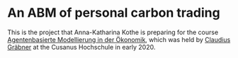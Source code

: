 # An ABM of personal carbon trading

This is the project that Anna-Katharina Kothe is preparing for the course 
[Agentenbasierte Modellierung in der Ökonomik](https://claudius-graebner.com/teaching/lecture-material/cusanusabm.html), 
which was held by [Claudius Gräbner](https://claudius-graebner.com/) at the Cusanus Hochschule in early 2020.
